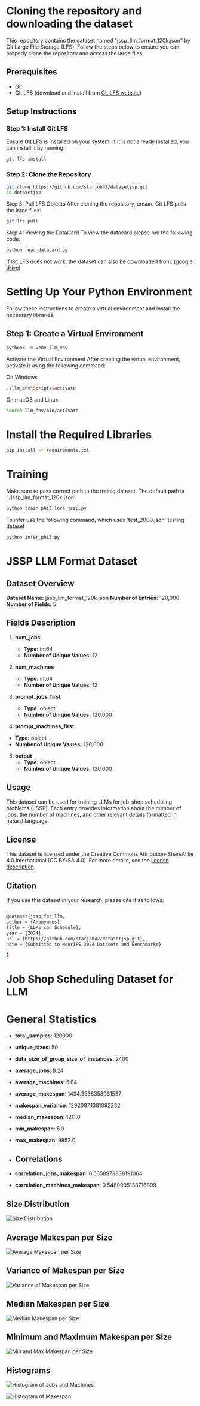 


# Cloning the repository and downloading the dataset

This repository contains the dataset named "jssp_llm_format_120k.json" by Git Large File Storage (LFS). Follow the steps below to ensure you can properly clone the repository and access the large files.

## Prerequisites

- Git
- Git LFS (download and install from [Git LFS website](https://git-lfs.github.com/))

## Setup Instructions

### Step 1: Install Git LFS

Ensure Git LFS is installed on your system. If it is not already installed, you can install it by running:

```sh
git lfs install
``` 

### Step 2: Clone the Repository
```sh
git clone https://github.com/starjob42/datasetjsp.git
cd datasetjsp
```

Step 3: Pull LFS Objects
After cloning the repository, ensure Git LFS pulls the large files:

```sh
git lfs pull

```
Step 4: Viewing the DataCard
To view the datacard please run the following code:

```sh
python read_datacard.py

```

If Git LFS does not work, the dataset can also be downloaded from:
([google drive](https://drive.google.com/drive/folders/1EChWtjhYQSWMdMiGEm4t5GGtB_jKpbPC?usp=sharing))


# Setting Up Your Python Environment

Follow these instructions to create a virtual environment and install the necessary libraries.

## Step 1: Create a Virtual Environment

```bash
python3 -m venv llm_env
```

Activate the Virtual Environment
After creating the virtual environment, activate it using the following command:

On Windows
```bash
.\llm_env\Scripts\activate
```

On macOS and Linux
```bash
source llm_env/bin/activate
```

# Install the Required Libraries
```bash
pip install -r requirements.txt
```

# Training
Make sure to pass correct path to the trainig dataset. The default path is './jssp_llm_format_120k.json'

```bash
python train_phi3_lora_jssp.py
```
To infer use the following command, which uses 'test_2000.json' testing dataset

```bash
python infer_phi3.py
```

# JSSP LLM Format Dataset

## Dataset Overview

**Dataset Name:** jssp_llm_format_120k.json
**Number of Entries:** 120,000  
**Number of Fields:** 5  

## Fields Description

1. **num_jobs**
   - **Type:** int64
   - **Number of Unique Values:** 12
   
2. **num_machines**
   - **Type:** int64
   - **Number of Unique Values:** 12
   
3. **prompt_jobs_first**
   - **Type:** object
   - **Number of Unique Values:** 120,000
   
4. **prompt_machines_first**
  - **Type:** object
  - **Number of Unique Values:** 120,000

5. **output**
   - **Type:** object
   - **Number of Unique Values:** 120,000
   
## Usage

This dataset can be used for training LLMs for job-shop scheduling problems (JSSP). Each entry provides information about the number of jobs, the number of machines, and other relevant details formatted in natural language.

## License

This dataset is licensed under the Creative Commons Attribution-ShareAlike 4.0 International (CC BY-SA 4.0). For more details, see the [license description](https://creativecommons.org/licenses/by-sa/4.0/).

## Citation

If you use this dataset in your research, please cite it as follows:

```sh

@dataset{jssp_for_llm,
author = {Anonymous},
title = {LLMs can Schedule},
year = {2024},
url = {https://github.com/starjob42/datasetjsp.git},
note = {Submitted to NeurIPS 2024 Datasets and Benchmarks}

}

```

# Job Shop Scheduling Dataset for LLM
# General Statistics

- **total_samples**: 120000
- **unique_sizes**: 50
- **data_size_of_group_size_of_instances**: 2400
- **average_jobs**: 8.24
- **average_machines**: 5.64
- **average_makespan**: 1434.3538358961537
- **makespan_variance**: 1292087.1381092232
- **median_makespan**: 1211.0
- **min_makespan**: 5.0
- **max_makespan**: 9852.0

- ## Correlations
- **correlation_jobs_makespan**: 0.5658973838191064
- **correlation_machines_makespan**: 0.5480905138716899

## Size Distribution
![Size Distribution](plots/size_distribution.png)

## Average Makespan per Size
![Average Makespan per Size](plots/average_makespan_per_size.png)

## Variance of Makespan per Size
![Variance of Makespan per Size](plots/variance_makespan_per_size.png)

## Median Makespan per Size
![Median Makespan per Size](plots/median_makespan_per_size.png)

## Minimum and Maximum Makespan per Size
![Min and Max Makespan per Size](plots/min_max_makespan_per_size.png)



## Histograms
![Histogram of Jobs and Machines](plots/jobs_machines_histogram.png)

![Histogram of Makespan](plots/makespan_histogram.png)
